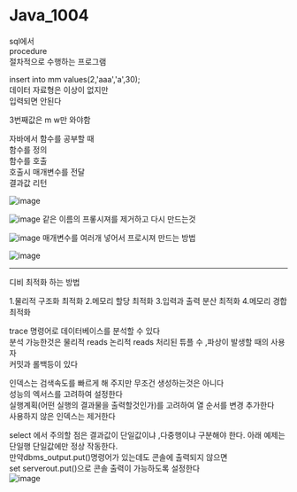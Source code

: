 # Java_1004  
  
  
  
sql에서    
procedure  
절차적으로 수행하는 프로그램  
  
insert into mm values(2,'aaa','a',30);  
데이터 자료형은 이상이 없지만  
입력되면 안된다  
  
  
3번째값은 m w만 와야함  
  
  
자바에서 함수를 공부할 때  
함수를 정의  
함수를 호출  
호출시 매개변수를 전달  
결과값 리턴  

  ![image](https://user-images.githubusercontent.com/80766275/193739493-36e4ce7b-dce5-4907-a82d-001d6874d68f.png)
  
  
  
  
![image](https://user-images.githubusercontent.com/80766275/193741149-cf7ba354-84f3-4471-afa3-e75af4b355a1.png)
같은 이름의 프롷시져를 제거하고 다시 만드는것  
  
  
  
  
![image](https://user-images.githubusercontent.com/80766275/193741438-47caa392-ea4a-4c35-8d96-07da05b790bd.png)
매개변수를 여러개 넣어서 프로시져 만드는 방법  
  
  
  
  
![image](https://user-images.githubusercontent.com/80766275/193746591-e4fef680-314c-4750-85c0-a9086f057d9f.png)
  
  
  
  
--------------------------------------  
  
  
디비 최적화 하는 방법  
  
1.물리적 구조화 최적화
2.메모리 할당 최적화
3.입력과 출력 분산 최적화
4.메모리 경합 최적화  
  
  
trace 명령어로 데이터베이스를 분석할 수 있다  
분석 가능한것은 물리적 reads 논리적 reads 처리된 튜플 수 ,파상이 발생할 때의 사용자  
커밋과 롤백등이 있다  
  
인덱스는 검색속도를 빠르게 해 주지만 무조건 생성하는것은 아니다  
성능의 엑서스를 고려하여 설정한다  
실행계획(어떤 실행의 결과물을 출력할것인가)를 고려하여 열 순서를 변경 추가한다  
사용하지 않은 인덱스는 제거한다  
  
  
  
  


  
  
  
  
select 에서 주의할 점은 결과값이 단일값이냐 ,다중행이냐 구분해야 한다. 아래 예제는 단일행 단일값에만 정상 작동한다.  
만약dbms_output.put()명령어가 있는데도 콘솔에 출력되지 않으면  
set serverout.put()으로 콘솔 출력이 가능하도록 설정한다  
![image](https://user-images.githubusercontent.com/80766275/193745840-9a81418a-e54e-4490-a39f-3b0e67f027e1.png)


  
